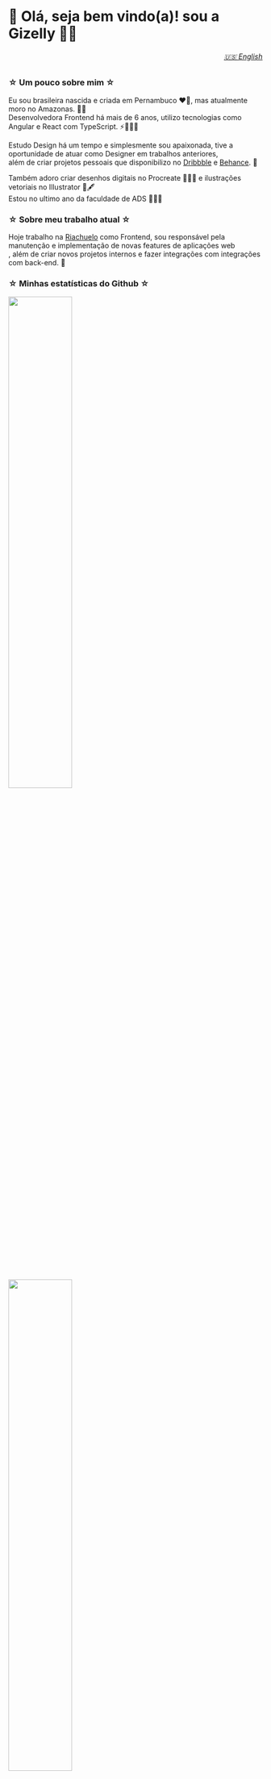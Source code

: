 #  🌸 Olá, seja bem vindo(a)! sou a Gizelly 🤗💖 


<h6 align="right">
  <a href="https://github.com/gizellysteffanny/gizellysteffanny/blob/main/README.md"> 🇺🇸 English</a>
</h6>

### ☆ Um pouco sobre mim ☆ 
Eu sou brasileira nascida e criada em Pernambuco ❤️🌵, mas atualmente moro no Amazonas. 🌳🐬 <br>
Desenvolvedora Frontend há mais de 6 anos, utilizo tecnologias como Angular e React com TypeScript. ⚡️👩🏻‍💻 <br>

Estudo Design há um tempo e simplesmente sou apaixonada, tive a oportunidade de atuar como Designer em trabalhos anteriores, <br> além de criar projetos pessoais que disponibilizo no [Dribbble](https://dribbble.com/gizlly) e [Behance](https://www.behance.net/gizlly). 💖 <br>

Também adoro criar desenhos digitais no Procreate 💜✍🏻 e ilustrações vetoriais no Illustrator 🧡🖋<br>
Estou no ultimo ano da faculdade de ADS 👩🏻‍🎓 

### ☆ Sobre meu trabalho atual ☆ 
Hoje trabalho na [Riachuelo](https://www.riachuelo.com.br) como Frontend, sou responsável pela manutenção e implementação de novas features de aplicações web <br>, além de criar novos projetos internos e fazer integrações com integrações com back-end. 💼


### ☆ Minhas estatísticas do Github ☆ 
<div>
  <a href="https://github.com/gizellysteffanny">
    <img height="50%" src="https://github-readme-stats.vercel.app/api?username=gizellysteffanny&show_icons=true&theme=radical&include_all_commits=true&count_private=true&hide=issues" />
    <img height="50%" src="https://github-readme-stats.vercel.app/api/top-langs/?username=gizellysteffanny&layout=compact&langs_count=7&theme=radical" />
  </a>
</div>


### ☆ Você pode me encontrar aqui ☆ 
<a href="mailto:gizellysteffanny@gmail.com">
  <img height="32" src="https://img.shields.io/badge/Gmail-D14836?style=for-the-badge&logo=gmail&logoColor=white">
</a>
<a href="https://www.instagram.com/gibytes">
  <img height="32" src="https://img.shields.io/badge/Instagram-E4405F?style=for-the-badge&logo=instagram&logoColor=white">
</a>
<a href="https://www.linkedin.com/in/gizellysteffanny/">
  <img height="32" src="https://img.shields.io/badge/LinkedIn-0077B5?style=for-the-badge&logo=linkedin&logoColor=white">
</a>
<a href="https://gizlly.medium.com">
  <img height="32" src="https://img.shields.io/badge/Medium-12100E?style=for-the-badge&logo=medium&logoColor=white">
</a>
<a href="https://codepen.io/gizellysteffanny">
  <img height="32" src="https://img.shields.io/badge/Codepen-000000?style=for-the-badge&logo=codepen&logoColor=white">
</a>
